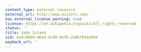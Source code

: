 ```yaml
---
content_type: external-resource
external_url: http://www.mijintl.com/
has_external_license_warning: true
license: https://en.wikipedia.org/wiki/All_rights_reserved
status: ''
title: Sado Island
uid: 6a9c8869-46ad-4c99-9afb-210bf834e994
wayback_url: ''
---
```


